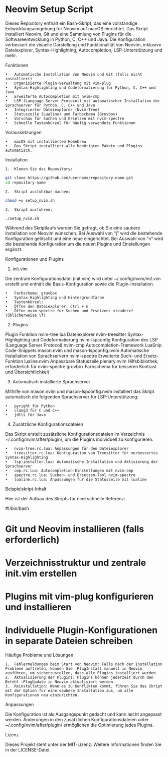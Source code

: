 # Neovim Setup Script

Dieses Repository enthält ein Bash-Skript, das eine vollständige Entwicklungsumgebung für Neovim auf macOS einrichtet. Das Skript installiert Neovim, Git und eine Sammlung von Plugins für die Softwareentwicklung in Python, C, C++ und Java. Die Konfiguration verbessert die visuelle Darstellung und Funktionalität von Neovim, inklusive Dateiexplorer, Syntax-Highlighting, Autocompletion, LSP-Unterstützung und mehr.

Funktionen

	•	Automatische Installation von Neovim und Git (falls nicht installiert)
	•	Organisierte Plugin-Verwaltung mit vim-plug
	•	Syntax-Highlighting und Codeformatierung für Python, C, C++ und Java
	•	Erweiterte Autocompletion mit nvim-cmp
	•	LSP (Language Server Protocol) mit automatischer Installation der Sprachserver für Python, C, C++ und Java
	•	Integrierter Dateiexplorer (Nvim-Tree)
	•	Statuszeile (Lualine) und Farbschema (Gruvbox)
	•	Vorschau für Suchen und Ersetzen mit nvim-spectre
	•	Schnelle Tastenkürzel für häufig verwendete Funktionen

Voraussetzungen

	•	macOS mit installiertem Homebrew
	•	Das Skript installiert alle benötigten Pakete und Plugins automatisch.

Installation

	1.	Klonen Sie das Repository:
```bash
git clone https://github.com/username/repository-name.git
cd repository-name
```

	2.	Skript ausführbar machen:
```bash
chmod +x setup_nvim.sh
```

	3.	Skript ausführen:
```bash
./setup_nvim.sh
```

Während des Skriptlaufs werden Sie gefragt, ob Sie eine saubere Installation von Neovim wünschen. Bei Auswahl von “j” wird die bestehende Konfiguration gelöscht und eine neue eingerichtet. Bei Auswahl von “n” wird die bestehende Konfiguration um die neuen Plugins und Einstellungen ergänzt.

Konfigurationen und Plugins

1. init.vim

Die zentrale Konfigurationsdatei (init.vim) wird unter ~/.config/nvim/init.vim erstellt und enthält die Basis-Konfiguration sowie die Plugin-Installation.

	•	Farbschema: gruvbox
	•	Syntax-Highlighting und Hintergrundfarbe
	•	Tastenkürzel:
	•	Öffne den Dateiexplorer: Ctrl + n
	•	Öffne nvim-spectre für Suchen und Ersetzen: <leader>f (üblicherweise \f)

2. Plugins

Plugin	Funktion
nvim-tree.lua	Dateiexplorer
nvim-treesitter	Syntax-Highlighting und Codeformatierung
nvim-lspconfig	Konfiguration des LSP (Language Server Protocol)
nvim-cmp	Autocompletion-Framework
LuaSnip	Code-Snippets
mason.nvim und mason-lspconfig.nvim	Automatische Installation von Sprachservern
nvim-spectre	Erweiterte Such- und Ersetz-Funktion
lualine.nvim	Anpassbare Statuszeile
plenary.nvim	Hilfsbibliothek, erforderlich für nvim-spectre
gruvbox	Farbschema für besseren Kontrast und Übersichtlichkeit

3. Automatisch installierte Sprachserver

Mithilfe von mason.nvim und mason-lspconfig.nvim installiert das Skript automatisch die folgenden Sprachserver für LSP-Unterstützung:

	•	pyright für Python
	•	clangd für C und C++
	•	jdtls für Java

4. Zusätzliche Konfigurationsdateien

Das Skript erstellt zusätzliche Konfigurationsdateien im Verzeichnis ~/.config/nvim/after/plugin/, um die Plugins individuell zu konfigurieren.

	•	nvim-tree.rc.lua: Anpassungen für den Dateiexplorer
	•	treesitter.rc.lua: Konfiguration von Treesitter für verbessertes Syntax-Highlighting
	•	lsp-installer.lua: Automatische Installation und Aktivierung der Sprachserver
	•	cmp.rc.lua: Autocompletion-Einstellungen mit nvim-cmp
	•	spectre.rc.lua: Suchen- und Ersetzen-Tool nvim-spectre
	•	lualine.rc.lua: Anpassungen für die Statuszeile mit lualine

Beispielskript-Inhalt

Hier ist der Aufbau des Skripts für eine schnelle Referenz:

#!/bin/bash

# Git und Neovim installieren (falls erforderlich)
# Verzeichnisstruktur und zentrale init.vim erstellen
# Plugins mit vim-plug konfigurieren und installieren
# Individuelle Plugin-Konfigurationen in separate Dateien schreiben

Häufige Probleme und Lösungen

	1.	Fehlermeldungen beim Start von Neovim: Falls nach der Installation Probleme auftreten, können Sie :PlugInstall manuell in Neovim ausführen, um sicherzustellen, dass alle Plugins installiert wurden.
	2.	Aktualisierung der Plugins: Plugins können jederzeit durch den Befehl :PlugUpdate in Neovim aktualisiert werden.
	3.	Reinstallation: Wenn es zu Konflikten kommt, führen Sie das Skript mit der Option für eine saubere Installation aus, um alle Konfigurationen neu einzurichten.

Anpassungen

Die Konfiguration ist als Ausgangspunkt gedacht und kann leicht angepasst werden. Änderungen in den zusätzlichen Konfigurationsdateien unter ~/.config/nvim/after/plugin/ ermöglichen die Optimierung jedes Plugins.

Lizenz

Dieses Projekt steht unter der MIT-Lizenz. Weitere Informationen finden Sie in der LICENSE-Datei.

